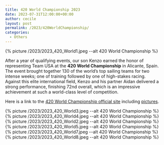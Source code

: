 ```yaml
---
title: 420 World Championship 2023
date: 2023-07-31T12:00:00+00:00
author: cecile
layout: post
permalink: /2023/420WorldChampionship/
categories:
  - Others
---
```

{% picture /2023/2023_420_World1.jpeg --alt 420 World Championship %}
<br>

After a year of qualifying events, our son Kenzo earned the honor of representing Team USA at the **420 World Championship** in Alicante, Spain. The event brought together 130 of the world’s top sailing teams for two intense weeks; one of training followed by one of high-stakes racing. Against this elite international field, Kenzo and his partner Aidan delivered a strong performance, finishing 72nd overall, which is an impressive achievement at such a world-class level of competition.

Here is a link to the [420 World Championship official site](https://2023worlds.420sailing.org/en/default/races/race) including [pictures](https://int420class.smugmug.com/2023-Galleries/2023-420-World-Championship).

{% picture /2023/2023_420_World3.jpeg --alt 420 World Championship %}
{% picture /2023/2023_420_World4.jpeg --alt 420 World Championship %}
{% picture /2023/2023_420_World2.jpeg --alt 420 World Championship %}
{% picture /2023/2023_420_World5.jpeg --alt 420 World Championship %}
{% picture /2023/2023_420_World7.jpeg --alt 420 World Championship %}
{% picture /2023/2023_420_World8.jpeg --alt 420 World Championship %}

